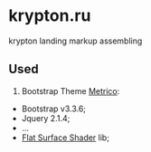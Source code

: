 # krypton.ru
krypton landing markup assembling

## Used
1. Bootstrap Theme [Metrico](http://coderthemes.com/metrico/):
  - Bootstrap v3.3.6;
  - Jquery 2.1.4;
  - ...
- [Flat Surface Shader](https://github.com/wagerfield/flat-surface-shader) lib;

